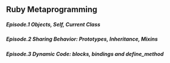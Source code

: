 ## Ruby Metaprogramming

##### Episode.1 Objects, Self, Current Class
##### Episode.2 Sharing Behavior: Prototypes, Inheritance, Mixins
##### Episode.3 Dynamic Code: blocks, bindings and define_method
